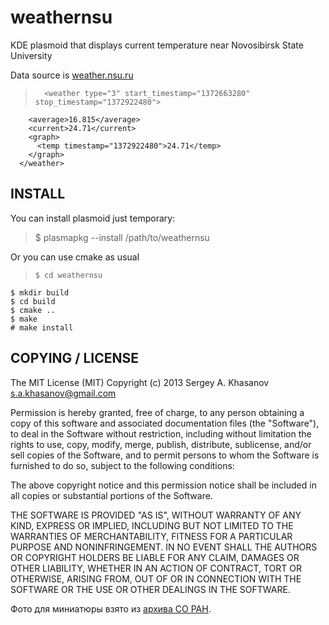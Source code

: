 weathernsu
===========

KDE plasmoid that displays current temperature near Novosibirsk State University


Data source is [weather.nsu.ru](http://weather.nsu.ru/xml_brief.php)

>       <weather type="3" start_timestamp="1372663280" stop_timestamp="1372922480">
        <average>16.815</average>
        <current>24.71</current>
        <graph>
          <temp timestamp="1372922480">24.71</temp>
        </graph>
      </weather>



INSTALL
-------

You can install plasmoid just temporary:
>$ plasmapkg --install /path/to/weathernsu


Or you can use cmake as usual

>     $ cd weathernsu
    $ mkdir build
    $ cd build
    $ cmake ..
    $ make
    # make install



COPYING / LICENSE
-----------------

The MIT License (MIT)
Copyright (c) 2013 Sergey A. Khasanov <s.a.khasanov@gmail.com>

Permission is hereby granted, free of charge, to any person obtaining
a copy of this software and associated documentation files (the
"Software"), to deal in the Software without restriction, including
without limitation the rights to use, copy, modify, merge, publish,
distribute, sublicense, and/or sell copies of the Software, and to
permit persons to whom the Software is furnished to do so, subject to
the following conditions:

The above copyright notice and this permission notice shall be
included in all copies or substantial portions of the Software.

THE SOFTWARE IS PROVIDED "AS IS", WITHOUT WARRANTY OF ANY KIND,
EXPRESS OR IMPLIED, INCLUDING BUT NOT LIMITED TO THE WARRANTIES OF
MERCHANTABILITY, FITNESS FOR A PARTICULAR PURPOSE AND
NONINFRINGEMENT. IN NO EVENT SHALL THE AUTHORS OR COPYRIGHT HOLDERS BE
LIABLE FOR ANY CLAIM, DAMAGES OR OTHER LIABILITY, WHETHER IN AN ACTION
OF CONTRACT, TORT OR OTHERWISE, ARISING FROM, OUT OF OR IN CONNECTION
WITH THE SOFTWARE OR THE USE OR OTHER DEALINGS IN THE SOFTWARE.


Фото для миниатюры взято из [архива СО РАН](http://soran1957.ru).

